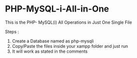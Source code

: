 # PHP-MySQL-i-All-in-One
This is the PHP- MySQL(i) All Operations in Just One Single File

Steps : 

1. Create a Database named as php-mysqli
2. Copy/Paste the files inside your xampp folder and just run
3. It will work as stated in the comments
